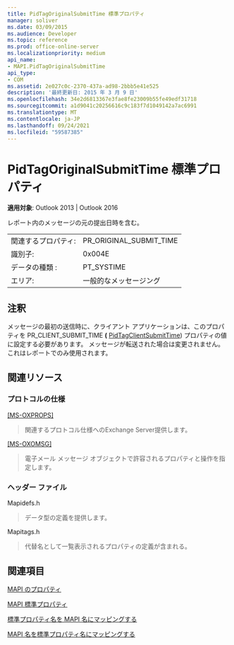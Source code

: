 ```yaml
---
title: PidTagOriginalSubmitTime 標準プロパティ
manager: soliver
ms.date: 03/09/2015
ms.audience: Developer
ms.topic: reference
ms.prod: office-online-server
ms.localizationpriority: medium
api_name:
- MAPI.PidTagOriginalSubmitTime
api_type:
- COM
ms.assetid: 2e027c0c-2370-437a-ad98-2bbb5e41e525
description: '最終更新日: 2015 年 3 月 9 日'
ms.openlocfilehash: 34e2d6813367e3fae8fe23009b55fe49edf31718
ms.sourcegitcommit: a1d9041c20256616c9c183f7d1049142a7ac6991
ms.translationtype: MT
ms.contentlocale: ja-JP
ms.lasthandoff: 09/24/2021
ms.locfileid: "59587385"
---
```

# <a name="pidtagoriginalsubmittime-canonical-property"></a>PidTagOriginalSubmitTime 標準プロパティ

  
  
**適用対象**: Outlook 2013 | Outlook 2016 
  
レポート内のメッセージの元の提出日時を含む。
  
|||
|:-----|:-----|
|関連するプロパティ:  <br/> |PR_ORIGINAL_SUBMIT_TIME  <br/> |
|識別子:  <br/> |0x004E  <br/> |
|データの種類 :   <br/> |PT_SYSTIME  <br/> |
|エリア:  <br/> |一般的なメッセージング  <br/> |
   
## <a name="remarks"></a>注釈

メッセージの最初の送信時に、クライアント アプリケーションは、このプロパティを PR_CLIENT_SUBMIT_TIME **(** [PidTagClientSubmitTime](pidtagclientsubmittime-canonical-property.md)) プロパティの値に設定する必要があります。 メッセージが転送された場合は変更されません。 これはレポートでのみ使用されます。
  
## <a name="related-resources"></a>関連リソース

### <a name="protocol-specifications"></a>プロトコルの仕様

[[MS-OXPROPS]](https://msdn.microsoft.com/library/f6ab1613-aefe-447d-a49c-18217230b148%28Office.15%29.aspx)
  
> 関連するプロトコル仕様へのExchange Server提供します。
    
[[MS-OXOMSG]](https://msdn.microsoft.com/library/daa9120f-f325-4afb-a738-28f91049ab3c%28Office.15%29.aspx)
  
> 電子メール メッセージ オブジェクトで許容されるプロパティと操作を指定します。
    
### <a name="header-files"></a>ヘッダー ファイル

Mapidefs.h
  
> データ型の定義を提供します。
    
Mapitags.h
  
> 代替名として一覧表示されるプロパティの定義が含まれる。
    
## <a name="see-also"></a>関連項目



[MAPI のプロパティ](mapi-properties.md)
  
[MAPI 標準プロパティ](mapi-canonical-properties.md)
  
[標準プロパティ名を MAPI 名にマッピングする](mapping-canonical-property-names-to-mapi-names.md)
  
[MAPI 名を標準プロパティ名にマッピングする](mapping-mapi-names-to-canonical-property-names.md)

